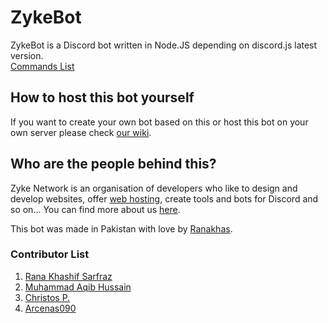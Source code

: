 # ZykeBot
ZykeBot is a Discord bot written in Node.JS depending on discord.js latest version.  
[Commands List](https://bot.zyke.me/doc/)  

## How to host this bot yourself
If you want to create your own bot based on this or host this bot on your own server please check [our wiki](https://bot.zyke.me/deploy/).

## Who are the people behind this?
Zyke Network is an organisation of developers who like to design and develop websites, offer [web hosting](https://zykehost.me), create tools and bots for Discord and so on...
You can find more about us [here](https://zyke.me).  

This bot was made in Pakistan with love by [Ranakhas](https://github.com/ranakhas).  

### Contributor List
1. [Rana Khashif Sarfraz](https://rana.fun)
2. [Muhammad Aqib Hussain](https://mahofficial.win/)
3. [Christos P.](https://pctipsgr.uk.to)
4. [Arcenas090](https://arcenas090.me)
